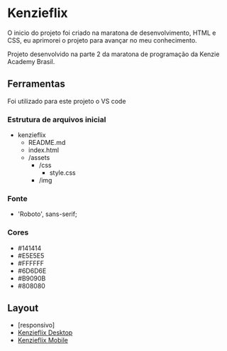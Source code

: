 # Kenzieflix

O inicio do projeto foi criado na maratona de desenvolvimento, HTML e CSS, eu aprimorei o projeto para avançar no meu conhecimento.

Projeto desenvolvido na parte 2 da maratona de programação da Kenzie Academy Brasil.

## Ferramentas

Foi utilizado para este projeto o VS code
### Estrutura de arquivos inicial

- kenzieflix
    - README.md
    - index.html
    - /assets
        - /css
            - style.css
        - /img

### Fonte

- 'Roboto', sans-serif;

### Cores

- #141414
- #E5E5E5
- #FFFFFF
- #6D6D6E
- #B9090B
- #808080

## Layout
- [responsivo]
- [Kenzieflix Desktop](./assets/img/desktop.png)
- [Kenzieflix Mobile](./assets/img/mobile.png)